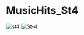 # MusicHits_St4
![st4](https://user-images.githubusercontent.com/78203873/195063914-1d543026-b7b7-4517-993c-cb30eb8d135f.png)
![St-4](https://user-images.githubusercontent.com/78203873/195064076-ed8246cd-058d-4546-95f4-3bf3a8dfa08d.png)
